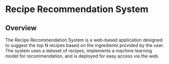 # Recipe Recommendation System
## Overview

The Recipe Recommendation System is a web-based application designed to suggest the top N recipes based on the ingredients provided by the user. The system uses a dataset of recipes, implements a machine learning model for recommendation, and is deployed for easy access via the web.
